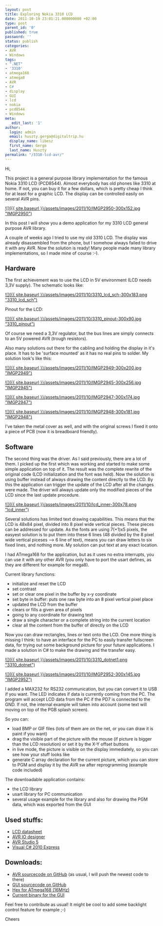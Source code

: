 ```yaml
---
layout: post
title: Exploring Nokia 3310 LCD
date: 2011-10-19 23:01:21.000000000 +02:00
type: post
parent_id: '0'
published: true
password: ''
status: publish
categories:
- AVR
- Windows
tags:
- ".NET"
- '3310'
- atmega168
- atmega8
- AVR
- C#
- display
- GUI
- lcd
- nokia
- pcd8544
- Windows
meta:
  _edit_last: '1'
author:
  login: admin
  email: huszty.gergo@digitaltrip.hu
  display_name: libesz
  first_name: Gergo
  last_name: Huszty
permalink: "/3310-lcd-avr/"
---
```

Hi,

This project is a general purpose library implementation for the famous Nokia 3310 LCD (PCD8544). Almost everybody has old phones like 3310 at home. If not, you can buy it for a few dollars, which is pretty cheap I think for at least for a graphic LCD. The display can be controlled easily on several AVR pins.

[![]({{ site.baseurl }}/assets/images/2011/10/IMGP2950-300x152.jpg "IMGP2950")](https://libesz.digitaltrip.hu/wp-content/uploads/IMGP2950.jpg)<!--more-->

In this post I will show you a demo application for my 3310 LCD general purpose AVR library.

A couple of weeks ago I tried to use my old 3310 LCD. The display was already disassembled from the phone, but I somehow always failed to drive it with any AVR. Now the solution is ready! Many people made many library implementations, so I made mine of course :-).

## Hardware

The first achievement was to use the LCD in 5V environment (LCD needs 3,3V supply). The schematic looks like:

[![]({{ site.baseurl }}/assets/images/2011/10/3310_lcd_sch-300x183.png "3310\_lcd\_sch")](https://libesz.digitaltrip.hu/wp-content/uploads/3310_lcd_sch.png)

Pinout for the LCD:

[![]({{ site.baseurl }}/assets/images/2011/10/3310_pinout-300x90.jpg "3310\_pinout")](https://libesz.digitaltrip.hu/wp-content/uploads/3310_pinout.jpg)

Of course we need a 3,3V regulator, but the bus lines are simply connects to an 5V powered AVR (trough resistors).

Also many solutions out there for the cabling and holding the display in it's place. It has to be 'surface mounted' as it has no real pins to solder. My solution look's like this:

[![]({{ site.baseurl }}/assets/images/2011/10/IMGP2949-300x200.jpg "IMGP2949")](https://libesz.digitaltrip.hu/wp-content/uploads/IMGP2949.jpg)

[![]({{ site.baseurl }}/assets/images/2011/10/IMGP2945-300x256.jpg "IMGP2945")](https://libesz.digitaltrip.hu/wp-content/uploads/IMGP2945.jpg)

[![]({{ site.baseurl }}/assets/images/2011/10/IMGP2947-300x174.jpg "IMGP2947")](https://libesz.digitaltrip.hu/wp-content/uploads/IMGP2947.jpg)

[![]({{ site.baseurl }}/assets/images/2011/10/IMGP2948-300x181.jpg "IMGP2948")](https://libesz.digitaltrip.hu/wp-content/uploads/IMGP2948.jpg)

I've taken the metal cover as well, and with the original screws I fixed it onto a piece of PCB (now it is breadboard friendly).

## Software

The second thing was the driver. As I said previously, there are a lot of them. I picked up the first which was working and started to make some simple application on top of it. The result was the complete rewrite of the original code (LCD initialization and the font was held). Now the solution is using buffer instead of always drawing the content directly to the LCD. By this the application can trigger the update of the LCD after all the changes were made. The driver will always update only the modified pieces of the LCD since the last update procedure.

[![]({{ site.baseurl }}/assets/images/2011/10/lcd_inner-300x78.png "lcd\_inner")](https://libesz.digitaltrip.hu/wp-content/uploads/lcd_inner.png)

Several solutions has limited text drawing capabilities. This means that the LCD is 48x84 pixel, divided into 8 pixel wide vertical pieces. These pieces can be addressed for update. As the fonts are using 7(+1)x5 pixels, the easyest solution is to put them into these 6 lines (48 divided by the 8 pixel wide vertical piceses --\> 6 line of text), means you can draw letters to six fixed lines, and nothing more. My solution can put text at any exact location.

I had ATmega168 for the application, but as it uses no extra interrupts, you can use it with any other AVR (you only have to port the usart defines, as they are different for example for mega8).

Current library functions:

- initialize and reset the LCD
- set contrast
- set or clear one pixel in the buffer by x-y coordinate
- set byte in buffer: puts one raw byte into an 8 pixel vertical pixel place
- updated the LCD from the buffer
- clears or fills a given area of pixels
- going to any coordinate for drawing text
- draw a single character or a complete string into the current location
- clear all the content from the buffer of directly on the LCD

Now you can draw rectangles, lines or text onto the LCD. One more thing is missing I think: to have an interface for the PC to easily transfer fullscreen data, for trying out some background picture for your future applications. I made a solution in C# to make the drawing and the transfer easy.

[![]({{ site.baseurl }}/assets/images/2011/10/3310_dotnet1.png "3310\_dotnet")](https://libesz.digitaltrip.hu/wp-content/uploads/3310_dotnet1.png)

[![]({{ site.baseurl }}/assets/images/2011/10/IMGP2952-300x145.jpg "IMGP2952")](https://libesz.digitaltrip.hu/wp-content/uploads/IMGP2952.jpg)

I added a MAX232 for RS232 communication, but you can convert it to USB if you want. The LED indicates if data is currently coming from the PC. The program will accept LCD data from the PC if the PD7 is connected to the GND. If not, the internal example will taken into account (some text will moving on top of the PGB splash screen).

So you can:

- load BMP or GIF files (lots of them are on the net, or you can draw it is paint if you want)
- drag the visible part of the picture with the mouse (if picture is bigger than the LCD resolution) or set it by the X-Y offset buttons
- in live mode, the picture is visible on the display immediately, so you can see how your stuff looks like
- generate C array declaration for the current picture, which you can store to PGM and display it by the AVR sw after reprogramming (example code included)

The downloadable application contains:

- the LCD library
- usart library for PC communication
- several usage example for the library and also for drawing the PGM data, which was exported from the GUI

## Used stuffs:

- [LCD datasheet](http://www.classic.nxp.com/acrobat_download2/datasheets/PCD8544_1.pdf)
- [AVR IO designer](http://www.forestmoon.com/Software/AvrIoDesigner/)
- [AVR Studio 5](http://www.atmel.com/microsite/avr_studio_5/)
- [Visual C# 2010 Express](http://www.microsoft.com/visualstudio/en-us/products/2010-editions/visual-csharp-express)

## Downloads:

- [AVR sourcecode on GitHub](https://github.com/libesz/3310lcd_avr) (as usual, I will push the newest code to there)
- [GUI sourcecode on GitHub](https://github.com/libesz/3310lcd_helper_gui)
- [Hex for ATmega168 (16MHz)](https://libesz.digitaltrip.hu/downloads/3310lcd_mega168)
- [Current binary for the GUI](https://libesz.digitaltrip.hu/downloads/3310_gui_bin)

Feel free to contribute as usual! It might be cool to add some backlight control feature for example ;-)

Cheers

